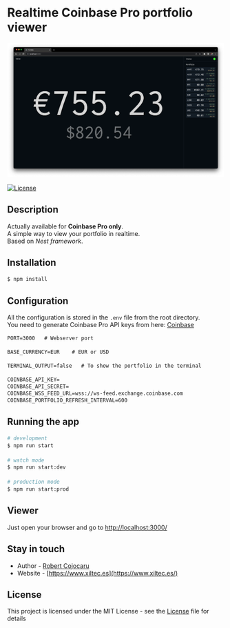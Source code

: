 # Realtime Coinbase Pro portfolio viewer

![Example](public/demo.png)

[![License](https://img.shields.io/badge/license-MIT-blue.svg)](LICENSE)

## Description

Actually available for **Coinbase Pro only**.
<br>
A simple way to view your portfolio in realtime.
<br>
Based on *Nest framework*.

## Installation

```bash
$ npm install
```

## Configuration

All the configuration is stored in the `.env` file from the root directory.
<br>
You need to generate Coinbase Pro API keys from here: [Coinbase](https://pro.coinbase.com/profile/api)

```env
PORT=3000   # Webserver port

BASE_CURRENCY=EUR    # EUR or USD

TERMINAL_OUTPUT=false   # To show the portfolio in the terminal

COINBASE_API_KEY=
COINBASE_API_SECRET=
COINBASE_WSS_FEED_URL=wss://ws-feed.exchange.coinbase.com
COINBASE_PORTFOLIO_REFRESH_INTERVAL=600
```

## Running the app

```bash
# development
$ npm run start

# watch mode
$ npm run start:dev

# production mode
$ npm run start:prod
```

## Viewer

Just open your browser and go to [http://localhost:3000/](http://localhost:3000/)

## Stay in touch

- Author - [Robert Cojocaru](https://github.com/Robertndrei)
- Website - [https://www.xiltec.es](https://www.xiltec.es/)

## License

This project is licensed under the MIT License - see the [License](LICENSE) file for details

